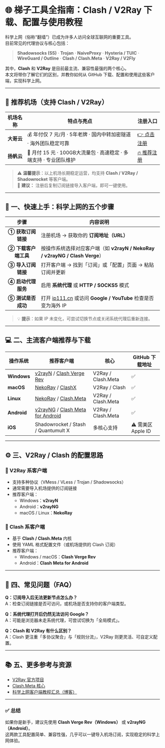 # 🌐 梯子工具全指南：Clash / V2Ray 下载、配置与使用教程

科学上网（俗称“翻墙”）已成为许多人访问全球互联网的重要工具。  
目前常见的代理协议与核心包括：

> **Shadowsocks (SS)** · **Trojan** · **NaiveProxy** · **Hysteria / TUIC** · **WireGuard / Outline** · **Clash / Clash.Meta** · **V2Ray / V2Fly**

其中，**Clash** 和 **V2Ray** 是目前最主流、兼容性最强的两个核心。  
本文将带你了解它们的区别，并教你如何从 GitHub 下载、配置和使用这些客户端，实现科学上网。

---

## 💎 推荐机场（支持 Clash / V2Ray）

| 机场名称 | 特点与亮点 | 注册入口 |
|-----------|-------------|-----------|
| **大哥云** | 💰 年付仅 7 元/月 · 5年老牌 · 国内中转加密隧道 · 海外团队稳定可靠 | [👉 点击注册](https://smalldogqing.25ge.com/#/register?code=N2NWojow) |
| **扬帆云** | 🚀 月付 15 元 · 100GB大流量包 · 高速稳定 · 多端支持 · 专业团队维护 | [🔥 推荐注册](https://yftg1.net/register?code=B3wIZGxR) |

> ⚠️ **温馨提示**：以上机场长期稳定运营，均支持 **Clash / V2Ray / Shadowrocket** 等客户端。  
> 🧭 **建议：** 注册后复制订阅链接导入客户端，即可一键使用。

---

## 🚀 一、快速上手：科学上网的五个步骤

| 步骤 | 内容说明 |
|:----:|-----------|
| **① 获取订阅链接** | 注册机场 → 获取你的 **订阅地址（URL）** |
| **② 下载客户端工具** | 按操作系统选择对应客户端（如 **v2rayN / NekoRay / v2rayNG / Clash Verge**） |
| **③ 导入订阅链接** | 打开客户端 → 找到「订阅」或「配置」页面 → 粘贴订阅并更新 |
| **④ 启动代理服务** | 启用 **系统代理** 或 **HTTP / SOCKS5** 模式 |
| **⑤ 测试是否成功** | 打开 [ip111.cn](https://ip111.cn) 或访问 **Google / YouTube** 检查是否变为海外 IP |

> 💡 **提示**：如果 IP 未变化，可尝试切换节点或关闭系统代理后重新连接。

---

## 💻 二、主流客户端推荐与下载

| 操作系统 | 推荐客户端 | 核心 | GitHub 下载地址 |
|-----------|--------------|--------|----------------|
| **Windows** | [v2rayN](https://github.com/2dust/v2rayN) / [Clash Verge Rev](https://github.com/Clash-Verge-Rev/clash-verge-rev) | V2Ray / Clash.Meta | ✅ |
| **macOS** | [NekoRay](https://github.com/MatsuriDayo/NekoRay) / [ClashX](https://github.com/yichengchen/clashX) | V2Ray / Clash | ✅ |
| **Linux** | [NekoRay](https://github.com/MatsuriDayo/NekoRay) / [Clash.Meta](https://github.com/MetaCubeX/Clash.Meta) | V2Ray / Clash.Meta | ✅ |
| **Android** | [v2rayNG](https://github.com/2dust/v2rayNG) / [Clash Meta for Android](https://github.com/MetaCubeX/ClashMetaForAndroid) | V2Ray / Clash.Meta | ✅ |
| **iOS** | Shadowrocket / Stash / Quantumult X | 多核心支持 | ⚠️ 需美区 Apple ID |

---

## ⚙️ 三、V2Ray / Clash 的配置思路

### 🧩 V2Ray 系客户端
- 支持多种协议（VMess / VLess / Trojan / Shadowsocks）
- 通常需要导入机场提供的订阅链接
- 推荐客户端：
  - Windows：**v2rayN**
  - Android：**v2rayNG**
  - macOS / Linux：**NekoRay**

### 🧭 Clash 系客户端
- 基于 **Clash / Clash.Meta** 内核
- 使用 YAML 格式配置文件（或机场提供的 Clash 订阅）
- 推荐客户端：
  - Windows / macOS：**Clash Verge Rev**
  - Android：**Clash Meta for Android**

---

## 🧠 四、常见问题（FAQ）

**Q：订阅导入后无法更新节点怎么办？**  
A：检查订阅链接是否可访问，或机场是否支持你的客户端类型。

**Q：系统代理打开后仍然无法访问 Google？**  
A：可能是浏览器未走系统代理，可尝试切换为「全局模式」。

**Q：Clash 和 V2Ray 有什么区别？**  
A：Clash 更注重「多协议聚合」与「规则分流」，V2Ray 则更灵活、可自定义配置。

---

## 📚 五、更多参考与资源

- [V2Ray 官方项目](https://github.com/v2fly/v2ray-core)  
- [Clash.Meta 核心](https://github.com/MetaCubeX/Clash.Meta)  
- [科学上网客户端教程汇总（博客）](https://你的站点链接)

---

### ✅ 总结

如果你是新手，建议先使用 **Clash Verge Rev（Windows）** 或 **v2rayNG（Android）**。  
这两款工具配置简单、兼容性强，几乎可以一键导入机场订阅，实现稳定的科学上网体验。
